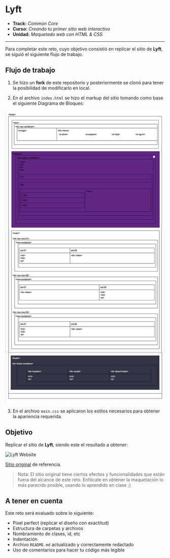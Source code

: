 # Lyft

* **Track:** _Common Core_
* **Curso:** _Creando tu primer sitio web interactivo_
* **Unidad:** _Maquetado web con HTML & CSS_

***

Para completar este reto, cuyo objetivo consistió en replicar el sitio de **Lyft**, se siguió el siguiente flujo de trabajo.

## Flujo de trabajo

1. Se hizo un **fork** de este repositorio y posteriormente se clonó para tener la posibilidad de modificarlo en local.

2. En el archivo `index.html` se hizo el markup del sitio tomando como base el siguiente Diagrama de Bloques:

![Markup for Lyft site](assets/images/markup-lyft.png)

3. En el archivo `main.css` se aplicaron los estilos necesarios para obtener la apariencia requerida.

## Objetivo

Replicar el sitio de **Lyft**, siendo este el resultado
a obtener:

![Lyft Website](docs/fullpage.png)


[Sitio original](https://www.lyft.com/) de referencia.

  > Nota: El sitio original tiene ciertos efectos y funcionalidades que
están fuera del alcance de este reto. Enfócate en obtener la maquetación
lo más parecido posible, usando lo aprendido en clase ;)

## A tener en cuenta

Este reto será evaluado sobre lo siguiente:

* Pixel perfect (replicar el diseño con exactitud)
* Estructura de carpetas y archivos
* Nombramiento de clases, id, etc
* Indentación
* Archivo `README.md` actualizado y correctamente redactado
* Uso de comentarios para hacer tu código más legible
